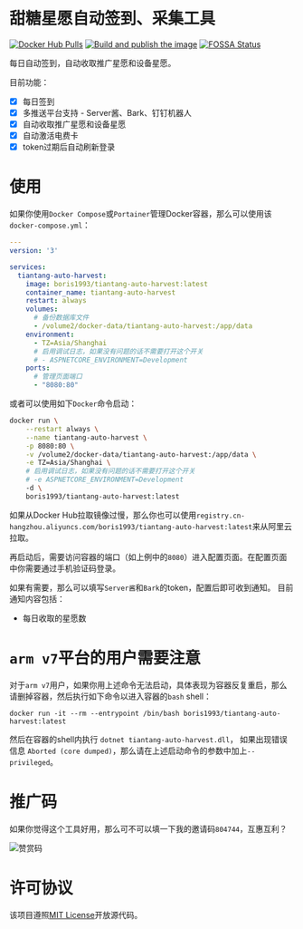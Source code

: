 ﻿# 甜糖星愿自动签到、采集工具

[![Docker Hub Pulls](https://img.shields.io/docker/pulls/boris1993/tiantang-auto-harvest)](https://hub.docker.com/r/boris1993/tiantang-auto-harvest)
[![Build and publish the image](https://github.com/boris1993/tiantang-auto-harvest/actions/workflows/build-image.yml/badge.svg)](https://hub.docker.com/r/boris1993/tiantang-auto-harvest)
[![FOSSA Status](https://app.fossa.com/api/projects/git%2Bgithub.com%2Fboris1993%2Ftiantang-auto-harvest.svg?type=shield)](https://app.fossa.com/projects/git%2Bgithub.com%2Fboris1993%2Ftiantang-auto-harvest?ref=badge_shield)

每日自动签到，自动收取推广星愿和设备星愿。

目前功能：

- [x] 每日签到
- [x] 多推送平台支持 - Server酱、Bark、钉钉机器人
- [x] 自动收取推广星愿和设备星愿
- [x] 自动激活电费卡
- [x] token过期后自动刷新登录

# 使用

如果你使用`Docker Compose`或`Portainer`管理Docker容器，那么可以使用该`docker-compose.yml`：

```yaml
---
version: '3'

services:
  tiantang-auto-harvest:
    image: boris1993/tiantang-auto-harvest:latest
    container_name: tiantang-auto-harvest
    restart: always
    volumes:
      # 备份数据库文件
      - /volume2/docker-data/tiantang-auto-harvest:/app/data
    environment:
      - TZ=Asia/Shanghai
      # 启用调试日志，如果没有问题的话不需要打开这个开关
      # - ASPNETCORE_ENVIRONMENT=Development
    ports:
      # 管理页面端口
      - "8080:80"
```

或者可以使用如下`Docker`命令启动：

```bash
docker run \
    --restart always \
    --name tiantang-auto-harvest \
    -p 8080:80 \
    -v /volume2/docker-data/tiantang-auto-harvest:/app/data \
    -e TZ=Asia/Shanghai \
    # 启用调试日志，如果没有问题的话不需要打开这个开关
    # -e ASPNETCORE_ENVIRONMENT=Development
    -d \
    boris1993/tiantang-auto-harvest:latest
```

如果从Docker Hub拉取镜像过慢，那么你也可以使用`registry.cn-hangzhou.aliyuncs.com/boris1993/tiantang-auto-harvest:latest`来从阿里云拉取。

再启动后，需要访问容器的端口（如上例中的`8080`）进入配置页面。在配置页面中你需要通过手机验证码登录。

如果有需要，那么可以填写`Server酱`和`Bark`的token，配置后即可收到通知。
目前通知内容包括：

- 每日收取的星愿数

# `arm v7`平台的用户需要注意

对于`arm v7`用户，如果你用上述命令无法启动，具体表现为容器反复重启，那么请删掉容器，然后执行如下命令以进入容器的`bash` shell：
```shell
docker run -it --rm --entrypoint /bin/bash boris1993/tiantang-auto-harvest:latest
```
然后在容器的shell内执行 `dotnet tiantang-auto-harvest.dll`，
如果出现错误信息 `Aborted (core dumped)`，那么请在上述启动命令的参数中加上`--privileged`。

# 推广码

如果你觉得这个工具好用，那么可不可以填一下我的邀请码`804744`，互惠互利？

![赞赏码](https://sat02pap001files.storage.live.com/y4mc9DXtRErXTWqB4T-e4MbNjh8grVux4vhbiUog6R_WOAWuI-pC2YbUxXi4-r5b-EaskCfAmnq7jLniVtelO423EbVYODuQX24u_QGlCzTj2yiiu1gUhCpc1bAH5srf2Tm5uC3eqESMz9ziyfkQKAUOhdXNNLTsvnWDm5rgBXjHM5eTyp1A3bcnXKHBRtdAFax?width=256&height=256&cropmode=none)

# 许可协议

该项目遵照[MIT License](LICENSE)开放源代码。
